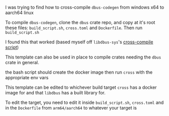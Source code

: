 I was trying to find how to cross-compile ``dbus-codegen`` from windows x64 to aarch64 linux

To compile ``dbus-codegen``, clone the `dbus` crate repo, and copy at it's root these files: ``build_script.sh``, `cross.toml` and `Dockerfile`. Then run `build_script.sh`

I found this that worked (based myself off `libdbus-sys`'s [cross-compile script](https://github.com/diwic/dbus-rs/blob/master/libdbus-sys/cross_compile.md))

This template can also be used in place to compile crates needing the ``dbus`` crate in general.

the bash script should create the docker image then run ``cross`` with the appropriate env vars

This template can be edited to whichever build target ``cross`` has a docker image for and that `libdbus` has a built library for.

To edit the target, you need to edit it inside ``build_script.sh``, `cross.toml` and in the `Dockerfile` from `arm64/aarch64` to whatever your target is